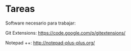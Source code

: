 Tareas
======

Software necesario para trabajar:

Git Extensions: https://code.google.com/p/gitextensions/

Notepad ++:     http://notepad-plus-plus.org/
